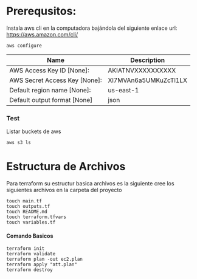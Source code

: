 # Prerequsitos:

Instala aws cli en la computadora bajándola del siguiente enlace
url: https://aws.amazon.com/cli/

```
aws configure
```

| Name                          | Description              |
| ------------------------------- | ------------------- | 
| AWS Access Key ID [None]:     | AKIATNVXXXXXXXXXX | 
| AWS Secret Access Key [None]: | Xl7MVAn6a5UMKuZcTl1LX  |
| Default region name [None]: | us-east-1  |
| Default output format [None]  | json |

### Test

Listar buckets de aws

```
aws s3 ls
```

# Estructura de Archivos

Para terraform su estructur basica archivos es la siguiente
cree los siguientes archivos en la carpeta del proyecto

```
touch main.tf
touch outputs.tf
touch README.md
touch terraform.tfvars
touch variables.tf
```

#### Comando Basicos

```
terraform init
terraform validate
terraform plan -out ec2.plan
terraform apply "att.plan"
terraform destroy
```

